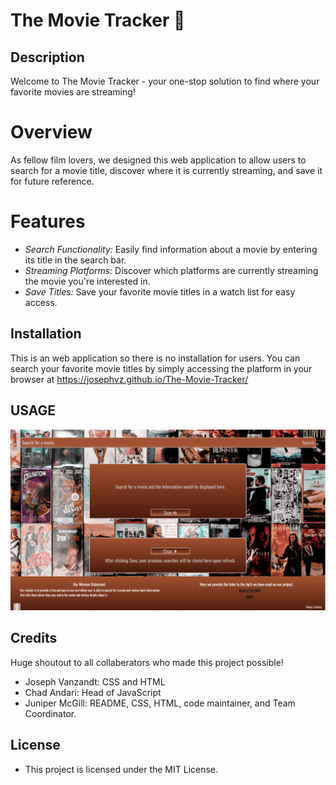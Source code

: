 # The Movie Tracker 🍿
## Description

Welcome to The Movie Tracker - your one-stop solution to find where your favorite movies are streaming!

# Overview
As fellow film lovers, we designed this web application to allow users to search for a movie title, discover where it is currently streaming, and save it for future reference.

# Features

- *Search Functionality:* Easily find information about a movie by entering its title in the search bar.
- *Streaming Platforms:* Discover which platforms are currently streaming the movie you're interested in.
- *Save Titles:* Save your favorite movie titles in a watch list for easy access. 


## Installation
This is an web application so there is no installation for users. You can search your favorite movie titles by simply accessing the platform in your browser at <a href="https://josephvz.github.io/The-Movie-Tracker/" target="_blank">https://josephvz.github.io/The-Movie-Tracker/</a>

## USAGE

![Screenshot](assets/Deployed.png)

## Credits
Huge shoutout to all collaberators who made this project possible! 

- Joseph Vanzandt: CSS and HTML
- Chad Andari: Head of JavaScript
- Juniper McGill: README, CSS, HTML, code maintainer, and Team Coordinator.

## License
- This project is licensed under the MIT License.
